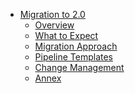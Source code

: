- [Migration to 2.0](ship-hats-migration-to-2.0)
    - [Overview](ship-hats-migration-overview)
    - [What to Expect](ship-hats-migration-what-to-expect)
    - [Migration Approach](ship-hats-migration)
    - [Pipeline Templates](pipeline-templates)
    - [Change Management](ship-hats-migration-change-management)
    - [Annex](ship-hats-migration-annex)
<!--
&nbsp;
    - [Training](training)

---
**Additional Resources**
  - [Getting Started](https://docs.developer.tech.gov.sg/docs/ship-hats-getting-started/)
-->
<!--  
  - [Portal](https://docs.developer.tech.gov.sg/docs/ship-hats-portal/#/ship-hats-portal-overview) 
  - [Tools](https://docs.developer.tech.gov.sg/docs/ship-hats-tools/#/tools-overview) 
-->